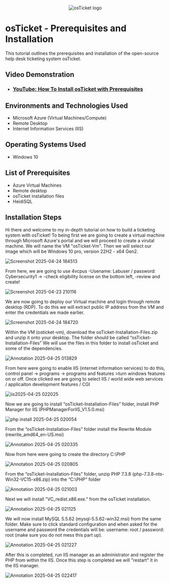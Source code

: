 <p align="center">
<img src="https://i.imgur.com/Clzj7Xs.png" alt="osTicket logo"/>
</p>

<h1>osTicket - Prerequisites and Installation</h1>
This tutorial outlines the prerequisites and installation of the open-source help desk ticketing system osTicket.<br />


<h2>Video Demonstration</h2>

- ### [YouTube: How To Install osTicket with Prerequisites](https://www.youtube.com)

<h2>Environments and Technologies Used</h2>

- Microsoft Azure (Virtual Machines/Compute)
- Remote Desktop
- Internet Information Services (IIS)

<h2>Operating Systems Used </h2>

- Windows 10</b>

<h2>List of Prerequisites</h2>

- Azure Virtual Machines
- Remote desktop
- osTicket installation files
- HeidiSQL

<h2>Installation Steps</h2>

Hi there and welcome to my in-depth tutorial on how to build a ticketing system with osTicket! To being first we are going to create a virtual machine through Microsoft Azure's portal and we will proceed to create a virutal machine. We will name the VM "osTicket-Vm". Then we will select our image which will be Windows 10 pro, version 22H2 - x64 Gen2.

![Screenshot 2025-04-24 184513](https://github.com/user-attachments/assets/9115db74-8537-42d1-a18d-7a244d3eb9c3)


From here, we are going to use 4vcpus
-Usename: Labuser / password: Cybersecurity1 -> 
-check eligibility license on the bottom left, 
-review and create!

![Screenshot 2025-04-23 210116](https://github.com/user-attachments/assets/1a1001d5-f603-47fd-a368-1f2191173203)

We are now going to deploy our Virtual machine and login through remote desktop (RDP). To do this we will extract public IP address from the VM and enter the credentials we made earlier.

![Screenshot 2025-04-24 184720](https://github.com/user-attachments/assets/ffa860b8-a80c-4c03-a39b-78ed5ccd8666)

Within the VM (osticket-vm), download the osTicket-Installation-Files.zip and unzip it onto your desktop. The folder should be called “osTicket-Installation-Files”
We will use the files in this folder to install osTicket and some of the dependencies.

![Annotation 2025-04-25 013829](https://github.com/user-attachments/assets/c95beeb2-c2db-4852-a70c-5f8c149f676f)

From here were going to enable IIS (internet information services) to do this, control panel -> programs -> programs and features >turn windows features on or off. Once clicked we are going to select IIS / world wide web services / applicaiton development features / CGI

![iis2025-04-25 022025](https://github.com/user-attachments/assets/2b2abce2-9a55-4838-b76c-ec41b64fa2a5)

Now we are going to install “osTicket-Installation-Files” folder, install PHP Manager for IIS (PHPManagerForIIS_V1.5.0.msi)

![php install 2025-04-25 020054](https://github.com/user-attachments/assets/193e2382-10ca-4638-8a40-9626b598db6b)

From the “osTicket-Installation-Files” folder install the Rewrite Module (rewrite_amd64_en-US.msi)

![Annotation 2025-04-25 020335](https://github.com/user-attachments/assets/269678e9-f110-4476-b301-d25917d942da)

Now from here were going to create the directory C:\PHP

![Annotation 2025-04-25 020805](https://github.com/user-attachments/assets/0b0dd6bc-a1c7-4644-b2af-a536cfa59e90)

From the “osTicket-Installation-Files” folder, unzip PHP 7.3.8 (php-7.3.8-nts-Win32-VC15-x86.zip) into the “C:\PHP” folder

![Annotation 2025-04-25 021003](https://github.com/user-attachments/assets/a9053efb-3df1-4498-998f-4a671294663d)

Next we will install "VC_redist.x86.exe." from the osTicket installation.

![Annotation 2025-04-25 021125](https://github.com/user-attachments/assets/509c023e-6d60-4bd1-837e-51d668a356c7)

We will now install  MySQL 5.5.62 (mysql-5.5.62-win32.msi) from the same folder. Make sure to click standard configuration and when asked for the username and password the credentials will be: username: root / password: root (make sure you do not mess this part up).

![Annotation 2025-04-25 021227](https://github.com/user-attachments/assets/7a838788-43f2-4bf8-b12b-aa83a30aefa0)

After this is completed, run IIS manager as an administrator and register the PHP from within the IIS. Once this step is completed we will "restart" it in the IIS manager.

![Annotation 2025-04-25 022417](https://github.com/user-attachments/assets/18cd5872-4fd3-4412-86c2-cf1c46e433a7)



